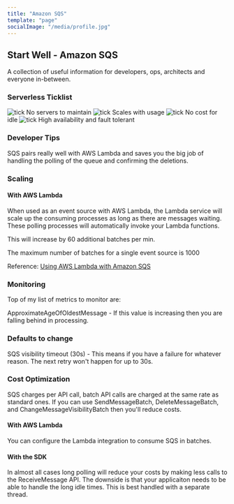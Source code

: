 ```yaml
---
title: "Amazon SQS"
template: "page"
socialImage: "/media/profile.jpg"
---
```


## Start Well - Amazon SQS

A collection of useful information for developers, ops, architects and everyone in-between.

### Serverless Ticklist

![tick](/media/icons8-tick-box-48.png) No servers to maintain
![tick](/media/icons8-tick-box-48.png) Scales with usage
![tick](/media/icons8-tick-box-48.png) No cost for idle
![tick](/media/icons8-tick-box-48.png) High availability and fault tolerant

### Developer Tips

SQS pairs really well with AWS Lambda and saves you the big job of handling the polling of the queue and confirming the 
deletions.

### Scaling

#### With AWS Lambda

When used as an event source with AWS Lambda, the Lambda service will scale up the consuming processes as long as there
are messages waiting. These polling processes will automatically invoke your Lambda functions.

This will increase by 60 additional batches per min.

The maximum number of batches for a single event source is 1000

Reference: [Using AWS Lambda with Amazon SQS](https://docs.aws.amazon.com/lambda/latest/dg/with-sqs.html)

### Monitoring

Top of my list of metrics to monitor are:

ApproximateAgeOfOldestMessage - If this value is increasing then you are falling behind in processing.

### Defaults to change

SQS visibility timeout (30s) - This means if you have a failure for whatever reason. The next retry won't happen for up
to 30s.

### Cost Optimization

SQS charges per API call, batch API calls are charged at the same rate as standard ones. If you can use 
SendMessageBatch, DeleteMessageBatch, and ChangeMessageVisibilityBatch then you'll reduce costs.

#### With AWS Lambda

You can configure the Lambda integration to consume SQS in batches.

#### With the SDK

In almost all cases long polling will reduce your costs by making less calls to the ReceiveMessage API. The downside is 
that your applicaiton needs to be able to handle the long idle times. This is best handled with a separate thread.
